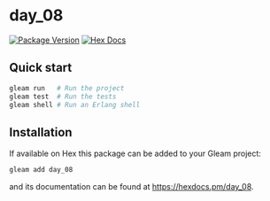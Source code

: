# day_08

[![Package Version](https://img.shields.io/hexpm/v/day_08)](https://hex.pm/packages/day_08)
[![Hex Docs](https://img.shields.io/badge/hex-docs-ffaff3)](https://hexdocs.pm/day_08/)

## Quick start

```sh
gleam run   # Run the project
gleam test  # Run the tests
gleam shell # Run an Erlang shell
```

## Installation

If available on Hex this package can be added to your Gleam project:

```sh
gleam add day_08
```

and its documentation can be found at <https://hexdocs.pm/day_08>.

